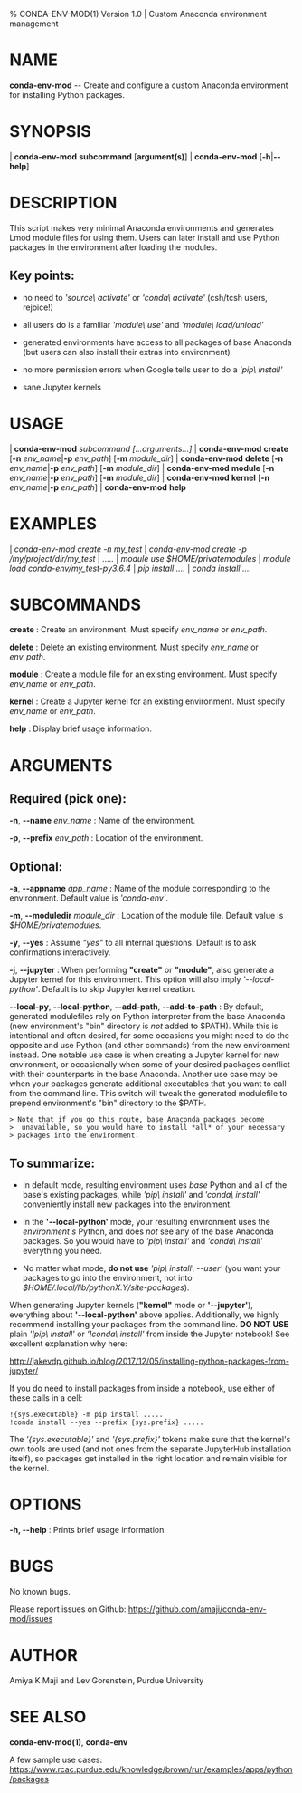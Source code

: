 % CONDA-ENV-MOD(1) Version 1.0 | Custom Anaconda environment management

NAME
====

**conda-env-mod** -- Create and configure a custom Anaconda environment
for installing Python packages.

SYNOPSIS
========

| **conda-env-mod** **subcommand** \[**argument(s)**\]
| **conda-env-mod** \[**-h**|**\--help**\]

DESCRIPTION
===========

This script makes very minimal Anaconda environments and generates Lmod
module files for using them. Users can later install and use Python
packages in the environment after loading the modules.

Key points:
-----------

   * no need to *'source\ activate'* or *'conda\ activate'* (csh/tcsh users,
     rejoice!)

   * all users do is a familiar *'module\ use'* and *'module\ load/unload'*

   * generated environments have access to all packages of base Anaconda
     (but users can also install their extras into environment)

   * no more permission errors when Google tells user to do a *'pip\ install'*

   * sane Jupyter kernels


USAGE
=====

| **conda-env-mod** *subcommand* *\[...arguments\...\]*
| **conda-env-mod** **create** \[**-n** *env_name*|**-p** *env_path*\] \[**-m** *module_dir*\]
| **conda-env-mod** **delete** \[**-n** *env_name*|**-p** *env_path*\] \[**-m** *module_dir*\]
| **conda-env-mod** **module** \[**-n** *env_name*|**-p** *env_path*\] \[**-m** *module_dir*\]
| **conda-env-mod** **kernel** \[**-n** *env_name*|**-p** *env_path*\]
| **conda-env-mod** **help**


EXAMPLES
========

| *conda-env-mod create -n my_test*
| *conda-env-mod create -p /my/project/dir/my_test*
| *.....*
| *module use $HOME/privatemodules*
| *module load conda-env/my_test-py3.6.4*
| *pip install ....*
| *conda install ....*


SUBCOMMANDS
===========

**create**
:   Create an environment. Must specify *env_name* or *env_path*.

**delete**
:   Delete an existing environment.
    Must specify *env_name* or *env_path*.

**module**
:   Create a module file for an existing environment.
    Must specify *env_name* or *env_path*.

**kernel**
:   Create a Jupyter kernel for an existing environment.
    Must specify *env_name* or *env_path*.

**help**
:   Display brief usage information.


ARGUMENTS
=========

Required (pick one):
--------------------

**-n**, **\--name** *env_name*
:   Name of the environment.

**-p**, **\--prefix** *env_path*
:   Location of the environment.

Optional:
---------

**-a**, **\--appname** *app_name*
:   Name of the module corresponding to the environment. Default value
    is *'conda-env'*.

**-m**, **\--moduledir** *module_dir*
:   Location of the module file. Default value is *$HOME/privatemodules*.

**-y**, **\--yes**
:   Assume *\"yes\"* to all internal questions. Default is to ask
    confirmations interactively.

**-j**, **\--jupyter**
:   When performing **"create"** or **"module"**, also generate a
    Jupyter kernel for this environment. This option will also imply
    *'\--local-python'*. Default is to skip Jupyter kernel creation.

**\--local-py**, **\--local-python**, **\--add-path**, **\--add-to-path**
:   By default, generated modulefiles rely on Python interpreter from
    the base Anaconda (new environment's "bin" directory is *not*
    added to $PATH). While this is intentional and often desired, for some
    occasions you might need to do the opposite and use Python (and other
    commands) from the new environment instead. One notable use case is
    when creating a Jupyter kernel for new environment, or occasionally
    when some of your desired packages conflict with their counterparts in
    the base Anaconda. Another use case may be when your packages generate
    additional executables that you want to call from the command line.
    This switch will tweak the generated modulefile to prepend environment's
    "bin" directory to the $PATH. 

    > Note that if you go this route, base Anaconda packages become
    >  unavailable, so you would have to install *all* of your necessary
    > packages into the environment.

To summarize:
-------------

  * In default mode, resulting environment uses *base* Python and all of
    the base's existing packages, while *'pip\ install'* and *'conda\ install'*
    conveniently install new packages into the environment.

  * In the **'\--local-python'** mode, your resulting environment uses the
    *environment's* Python, and does *not* see any of the base Anaconda
    packages. So you would have to *'pip\ install'* and *'conda\ install'*
    everything you need.

  * No matter what mode, **do not use** *'pip\ install\ \--user'* (you want
    your packages to go into the environment, not into
    *$HOME/.local/lib/pythonX.Y/site-packages*).

When generating Jupyter kernels (**"kernel"** mode or **'\--jupyter'**),
everything about **'\--local-python'** above applies. Additionally, we
highly recommend installing your packages from the command line.
**DO NOT USE** plain *'!pip\ install'* or *'!conda\ install'* from inside
the Jupyter notebook! See excellent explanation why here:

http://jakevdp.github.io/blog/2017/12/05/installing-python-packages-from-jupyter/

If you do need to install packages from inside a notebook, use either of
these calls in a cell:

```
!{sys.executable} -m pip install .....
!conda install --yes --prefix {sys.prefix} .....
```

The *'{sys.executable}'* and *'{sys.prefix}'* tokens make sure that
the kernel's own tools are used (and not ones from the separate
JupyterHub installation itself), so packages get installed in the right
location and remain visible for the kernel.


OPTIONS
=======

**-h, \--help**
:   Prints brief usage information.


BUGS
====

No known bugs.

Please report issues on Github:
https://github.com/amaji/conda-env-mod/issues


AUTHOR
======

Amiya K Maji and Lev Gorenstein, Purdue University


SEE ALSO
========

**conda-env-mod(1)**, **conda-env**

A few sample use cases:
https://www.rcac.purdue.edu/knowledge/brown/run/examples/apps/python/packages
